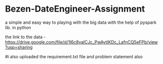 # Bezen-DateEngineer-Assignment
a simple and easy way to playing with the big data with the help of pyspark lib. in python                                                          

the link to the data - https://drive.google.com/file/d/1l6c8yalCJc_PwAytIKDc_LafnCQ5eFPb/view?usp=sharing                                           

#i also uploaded the requirement.txt file and problem statement also
